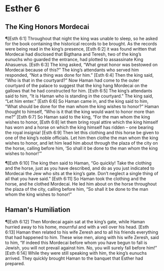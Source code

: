 # Esther 6

## The King Honors Mordecai
¶[Esth 6:1] Throughout that night the king was unable to sleep, so he asked for the book containing the historical records to be brought. As the records were being read in the king’s presence,
[Esth 6:2] it was found written that Mordecai had disclosed that Bigthana and Teresh, two of the king’s eunuchs who guarded the entrance, had plotted to assassinate King Ahasuerus.
[Esth 6:3] The king asked, “What great honor was bestowed on Mordecai because of this?” The king’s attendants who served him responded, “Not a thing was done for him.”
[Esth 6:4] Then the king said, “Who is that in the courtyard?” Now Haman had come to the outer courtyard of the palace to suggest that the king hang Mordecai on the gallows that he had constructed for him.
[Esth 6:5] The king’s attendants said to him, “It is Haman who is standing in the courtyard.” The king said, “Let him enter.”
[Esth 6:6] So Haman came in, and the king said to him, “What should be done for the man whom the king wishes to honor?” Haman thought to himself, “Who is it that the king would want to honor more than me?”
[Esth 6:7] So Haman said to the king, “For the man whom the king wishes to honor,
[Esth 6:8] let them bring royal attire which the king himself has worn and a horse on which the king himself has ridden – one bearing the royal insignia!
[Esth 6:9] Then let this clothing and this horse be given to one of the king’s noble officials. Let him then clothe the man whom the king wishes to honor, and let him lead him about through the plaza of the city on the horse, calling before him, ‘So shall it be done to the man whom the king wishes to honor!’”

¶[Esth 6:10] The king then said to Haman, “Go quickly! Take the clothing and the horse, just as you have described, and do as you just indicated to Mordecai the Jew who sits at the king’s gate. Don’t neglect a single thing of all that you have said.”
[Esth 6:11] So Haman took the clothing and the horse, and he clothed Mordecai. He led him about on the horse throughout the plaza of the city, calling before him, “So shall it be done to the man whom the king wishes to honor!”

## Haman's Humiliation
¶[Esth 6:12] Then Mordecai again sat at the king’s gate, while Haman hurried away to his home, mournful and with a veil over his head.
[Esth 6:13] Haman then related to his wife Zeresh and to all his friends everything that had happened to him. These wise men, along with his wife Zeresh, said to him, “If indeed this Mordecai before whom you have begun to fall is Jewish, you will not prevail against him. No, you will surely fall before him!”
[Esth 6:14] While they were still speaking with him, the king’s eunuchs arrived. They quickly brought Haman to the banquet that Esther had prepared.

